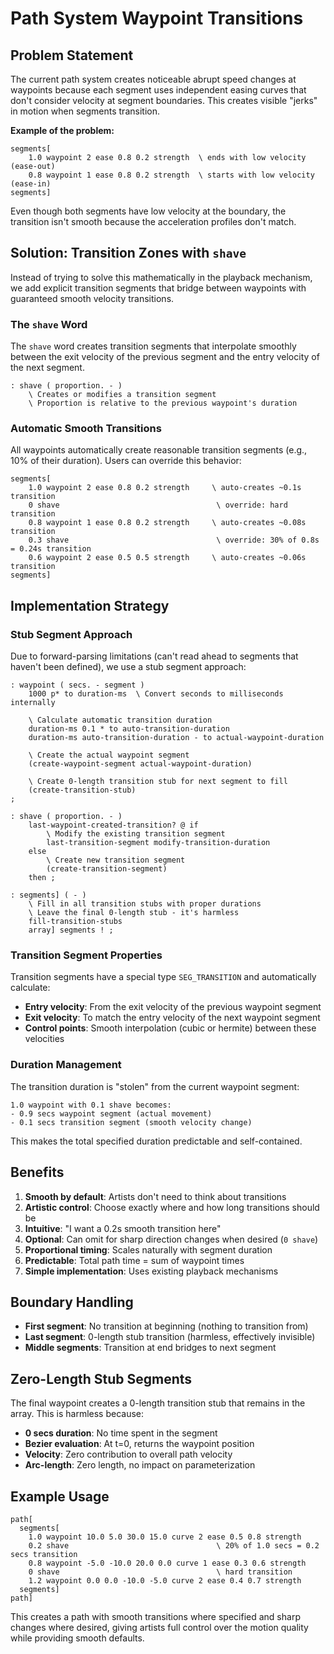 # Path System Waypoint Transitions

## Problem Statement

The current path system creates noticeable abrupt speed changes at waypoints because each segment uses independent easing curves that don't consider velocity at segment boundaries. This creates visible "jerks" in motion when segments transition.

**Example of the problem:**
```forth
segments[
    1.0 waypoint 2 ease 0.8 0.2 strength  \ ends with low velocity (ease-out)
    0.8 waypoint 1 ease 0.8 0.2 strength  \ starts with low velocity (ease-in)
segments]
```

Even though both segments have low velocity at the boundary, the transition isn't smooth because the acceleration profiles don't match.

## Solution: Transition Zones with `shave`

Instead of trying to solve this mathematically in the playback mechanism, we add explicit transition segments that bridge between waypoints with guaranteed smooth velocity transitions.

### The `shave` Word

The `shave` word creates transition segments that interpolate smoothly between the exit velocity of the previous segment and the entry velocity of the next segment.

```forth
: shave ( proportion. - )
    \ Creates or modifies a transition segment
    \ Proportion is relative to the previous waypoint's duration
```

### Automatic Smooth Transitions

All waypoints automatically create reasonable transition segments (e.g., 10% of their duration). Users can override this behavior:

```forth
segments[
    1.0 waypoint 2 ease 0.8 0.2 strength     \ auto-creates ~0.1s transition
    0 shave                                   \ override: hard transition
    0.8 waypoint 1 ease 0.8 0.2 strength     \ auto-creates ~0.08s transition
    0.3 shave                                 \ override: 30% of 0.8s = 0.24s transition
    0.6 waypoint 2 ease 0.5 0.5 strength     \ auto-creates ~0.06s transition
segments]
```

## Implementation Strategy

### Stub Segment Approach

Due to forward-parsing limitations (can't read ahead to segments that haven't been defined), we use a stub segment approach:

```forth
: waypoint ( secs. - segment ) 
    1000 p* to duration-ms  \ Convert seconds to milliseconds internally
    
    \ Calculate automatic transition duration
    duration-ms 0.1 * to auto-transition-duration
    duration-ms auto-transition-duration - to actual-waypoint-duration
    
    \ Create the actual waypoint segment
    (create-waypoint-segment actual-waypoint-duration)
    
    \ Create 0-length transition stub for next segment to fill
    (create-transition-stub)
;

: shave ( proportion. - )
    last-waypoint-created-transition? @ if
        \ Modify the existing transition segment
        last-transition-segment modify-transition-duration
    else
        \ Create new transition segment
        (create-transition-segment)
    then ;

: segments] ( - )
    \ Fill in all transition stubs with proper durations
    \ Leave the final 0-length stub - it's harmless
    fill-transition-stubs
    array] segments ! ;
```

### Transition Segment Properties

Transition segments have a special type `SEG_TRANSITION` and automatically calculate:
- **Entry velocity**: From the exit velocity of the previous waypoint segment
- **Exit velocity**: To match the entry velocity of the next waypoint segment  
- **Control points**: Smooth interpolation (cubic or hermite) between these velocities

### Duration Management

The transition duration is "stolen" from the current waypoint segment:
```forth
1.0 waypoint with 0.1 shave becomes:
- 0.9 secs waypoint segment (actual movement)
- 0.1 secs transition segment (smooth velocity change)
```

This makes the total specified duration predictable and self-contained.

## Benefits

1. **Smooth by default**: Artists don't need to think about transitions
2. **Artistic control**: Choose exactly where and how long transitions should be
3. **Intuitive**: "I want a 0.2s smooth transition here"
4. **Optional**: Can omit for sharp direction changes when desired (`0 shave`)
5. **Proportional timing**: Scales naturally with segment duration
6. **Predictable**: Total path time = sum of waypoint times
7. **Simple implementation**: Uses existing playback mechanisms

## Boundary Handling

- **First segment**: No transition at beginning (nothing to transition from)
- **Last segment**: 0-length stub transition (harmless, effectively invisible)
- **Middle segments**: Transition at end bridges to next segment

## Zero-Length Stub Segments

The final waypoint creates a 0-length transition stub that remains in the array. This is harmless because:
- **0 secs duration**: No time spent in the segment
- **Bezier evaluation**: At t=0, returns the waypoint position
- **Velocity**: Zero contribution to overall path velocity
- **Arc-length**: Zero length, no impact on parameterization

## Example Usage

```forth
path[
  segments[
    1.0 waypoint 10.0 5.0 30.0 15.0 curve 2 ease 0.5 0.8 strength
    0.2 shave                                 \ 20% of 1.0 secs = 0.2 secs transition
    0.8 waypoint -5.0 -10.0 20.0 0.0 curve 1 ease 0.3 0.6 strength
    0 shave                                   \ hard transition
    1.2 waypoint 0.0 0.0 -10.0 -5.0 curve 2 ease 0.4 0.7 strength
  segments]
path]
```

This creates a path with smooth transitions where specified and sharp changes where desired, giving artists full control over the motion quality while providing smooth defaults.